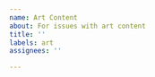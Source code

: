 ```yaml
---
name: Art Content
about: For issues with art content
title: ''
labels: art
assignees: ''

---
```



